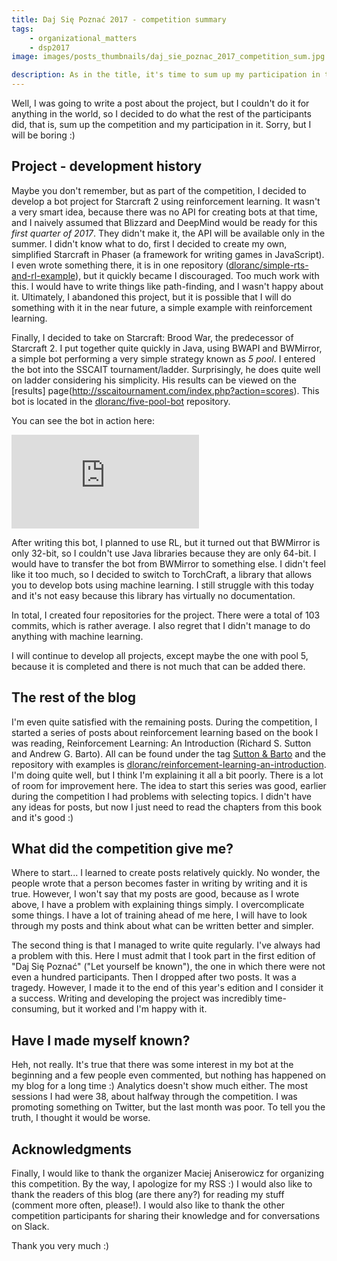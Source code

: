 ```yaml
---
title: Daj Się Poznać 2017 - competition summary
tags:
    - organizational_matters
    - dsp2017
image: images/posts_thumbnails/daj_sie_poznac_2017_competition_sum.jpg

description: As in the title, it's time to sum up my participation in the Daj Się Poznać 2017 competition. What was successful? Which did not? What's next?
---
```

Well, I was going to write a post about the project, but I couldn't do it for anything in the world, so I decided to do what the rest of the participants did, that is, sum up the competition and my participation in it. Sorry, but I will be boring :)

<!-- truncate -->

## Project - development history
Maybe you don't remember, but as part of the competition, I decided to develop a bot project for Starcraft 2 using reinforcement learning. It wasn't a very smart idea, because there was no API for creating bots at that time, and I naively assumed that Blizzard and DeepMind would be ready for this *first quarter of 2017*. They didn't make it, the API will be available only in the summer. I didn't know what to do, first I decided to create my own, simplified Starcraft in Phaser (a framework for writing games in JavaScript). I even wrote something there, it is in one repository ([dloranc/simple-rts-and-rl-example](https://github.com/dloranc/simple-rts-and-rl-example)), but it quickly became I discouraged. Too much work with this. I would have to write things like path-finding, and I wasn't happy about it. Ultimately, I abandoned this project, but it is possible that I will do something with it in the near future, a simple example with reinforcement learning.

Finally, I decided to take on Starcraft: Brood War, the predecessor of Starcraft 2. I put together quite quickly in Java, using BWAPI and BWMirror, a simple bot performing a very simple strategy known as *5 pool*. I entered the bot into the SSCAIT tournament/ladder. Surprisingly, he does quite well on ladder considering his simplicity. His results can be viewed on the [results] page(http://sscaitournament.com/index.php?action=scores). This bot is located in the [dloranc/five-pool-bot](https://github.com/dloranc/five-pool-bot) repository.

You can see the bot in action here:

<iframe src="https://www.youtube.com/embed/xvI2EuLPg6o" frameBorder="0" allow="accelerometer; autoplay; clipboard-write; encrypted-media; gyroscope; picture-in-picture; web-share" referrerPolicy="strict-origin-when-cross-origin" allowFullScreen></iframe>

After writing this bot, I planned to use RL, but it turned out that BWMirror is only 32-bit, so I couldn't use Java libraries because they are only 64-bit. I would have to transfer the bot from BWMirror to something else. I didn't feel like it too much, so I decided to switch to TorchCraft, a library that allows you to develop bots using machine learning. I still struggle with this today and it's not easy because this library has virtually no documentation.

In total, I created four repositories for the project. There were a total of 103 commits, which is rather average. I also regret that I didn't manage to do anything with machine learning.

I will continue to develop all projects, except maybe the one with pool 5, because it is completed and there is not much that can be added there.

## The rest of the blog
I'm even quite satisfied with the remaining posts. During the competition, I started a series of posts about reinforcement learning based on the book I was reading, Reinforcement Learning: An Introduction (Richard S. Sutton and Andrew G. Barto). All can be found under the tag [Sutton & Barto](/tags/sutton-and-barto) and the repository with examples is [dloranc/reinforcement-learning-an-introduction](https://github.com/dloranc/reinforcement-learning-an-introduction). I'm doing quite well, but I think I'm explaining it all a bit poorly. There is a lot of room for improvement here. The idea to start this series was good, earlier during the competition I had problems with selecting topics. I didn't have any ideas for posts, but now I just need to read the chapters from this book and it's good :)

## What did the competition give me?
Where to start... I learned to create posts relatively quickly. No wonder, the people wrote that a person becomes faster in writing by writing and it is true. However, I won't say that my posts are good, because as I wrote above, I have a problem with explaining things simply. I overcomplicate some things. I have a lot of training ahead of me here, I will have to look through my posts and think about what can be written better and simpler.

The second thing is that I managed to write quite regularly. I've always had a problem with this. Here I must admit that I took part in the first edition of "Daj Się Poznać" ("Let yourself be known"), the one in which there were not even a hundred participants. Then I dropped after two posts. It was a tragedy. However, I made it to the end of this year's edition and I consider it a success. Writing and developing the project was incredibly time-consuming, but it worked and I'm happy with it.

## Have I made myself known?
Heh, not really. It's true that there was some interest in my bot at the beginning and a few people even commented, but nothing has happened on my blog for a long time :) Analytics doesn't show much either. The most sessions I had were 38, about halfway through the competition. I was promoting something on Twitter, but the last month was poor. To tell you the truth, I thought it would be worse.

## Acknowledgments

Finally, I would like to thank the organizer Maciej Aniserowicz for organizing this competition. By the way, I apologize for my RSS :) I would also like to thank the readers of this blog (are there any?) for reading my stuff (comment more often, please!). I would also like to thank the other competition participants for sharing their knowledge and for conversations on Slack.

Thank you very much :)
